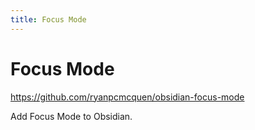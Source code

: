 ```yaml
---
title: Focus Mode
---
```


# Focus Mode

<https://github.com/ryanpcmcquen/obsidian-focus-mode>

Add Focus Mode to Obsidian.
